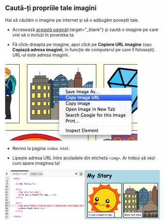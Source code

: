 ## Caută-ți propriile tale imagini

Hai să căutăm o imagine pe internet și să o adăugăm poveștii tale.

+ Accesează [această pagină](http://jumpto.cc/html-images){:target="_blank"} și caută o imagine pe care vrei să o incluzi în povestea ta.

+ Fă click-dreapta pe imagine, apoi click pe **Copiere URL imagine** (sau **Copiază adresa imaginii**, în funcție de computerul pe care îl folosești). URL-ul este adresa imaginii.

![captură de ecran](images/story-url.png)

+ Revino la pagina `index.html`.

+ Lipește adresa URL între acoladele din eticheta `<img>`. Ar trebui să vezi cum apare imaginea ta!

![captură de ecran](images/story-image.png)